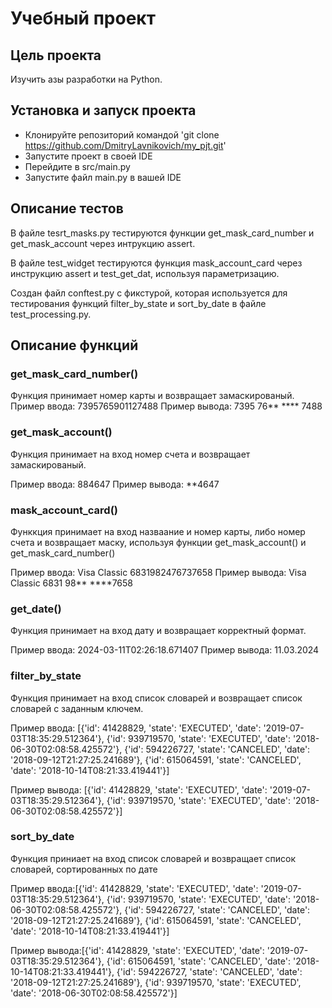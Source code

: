 # Учебный проект

## Цель проекта

Изучить азы разработки на Python.

## Установка и запуск проекта

- Клонируйте репозиторий командой 'git clone https://github.com/DmitryLavnikovich/my_pjt.git'
- Запустите проект в своей IDE
- Перейдите в src/main.py
- Запустите файл main.py в вашей IDE

## Описание тестов

В файле tesrt_masks.py тестируются функции get_mask_card_number и get_mask_account через 
интрукцию assert.

В файле test_widget тестируются функция mask_account_card через инструкцию assert
и test_get_dat, используя параметризацию.

Создан файл conftest.py с фикстурой, которая используется для тестирования функций
filter_by_state и sort_by_date в файле test_processing.py.

## Описание функций

### get_mask_card_number()

Функция принимает номер карты и возвращает замаскированый.
Пример ввода: 7395765901127488
Пример вывода: 7395 76** **** 7488

### get_mask_account()

Функция принимает на вход номер счета и возвращает замаскированый.

Пример ввода: 884647
Пример вывода: **4647

### mask_account_card()

Функкция принимает на вход назваание и номер карты, 
либо номер счета и возвращает маску, используя функции get_mask_account() и get_mask_card_number()

Пример ввода: Visa Classic 6831982476737658
Пример вывода: Visa Classic 6831 98** ****7658

### get_date()

Функция принимает на вход дату и возвращает корректный формат.

Пример ввода: 2024-03-11T02:26:18.671407
Пример вывода: 11.03.2024

### filter_by_state

Функция принимает на вход список словарей и возвращает список словарей с заданным ключем.

Пример ввода: [{'id': 41428829, 'state': 'EXECUTED', 'date': '2019-07-03T18:35:29.512364'}, 
{'id': 939719570, 'state': 'EXECUTED', 'date': '2018-06-30T02:08:58.425572'},
{'id': 594226727, 'state': 'CANCELED', 'date': '2018-09-12T21:27:25.241689'},
{'id': 615064591, 'state': 'CANCELED', 'date': '2018-10-14T08:21:33.419441'}]

Пример вывода: [{'id': 41428829, 'state': 'EXECUTED', 'date': '2019-07-03T18:35:29.512364'}, 
{'id': 939719570, 'state': 'EXECUTED', 'date': '2018-06-30T02:08:58.425572'}]

### sort_by_date

Функция приниает на вход список словарей и возвращает список словарей, сортированных по дате

Пример ввода:[{'id': 41428829, 'state': 'EXECUTED', 'date': '2019-07-03T18:35:29.512364'},
{'id': 939719570, 'state': 'EXECUTED', 'date': '2018-06-30T02:08:58.425572'},
{'id': 594226727, 'state': 'CANCELED', 'date': '2018-09-12T21:27:25.241689'},
{'id': 615064591, 'state': 'CANCELED', 'date': '2018-10-14T08:21:33.419441'}]

Пример вывода:[{'id': 41428829, 'state': 'EXECUTED', 'date': '2019-07-03T18:35:29.512364'}, 
{'id': 615064591, 'state': 'CANCELED', 'date': '2018-10-14T08:21:33.419441'}, 
{'id': 594226727, 'state': 'CANCELED', 'date': '2018-09-12T21:27:25.241689'}, 
{'id': 939719570, 'state': 'EXECUTED', 'date': '2018-06-30T02:08:58.425572'}]
